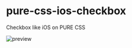 # pure-css-ios-checkbox
Checkbox like iOS on PURE CSS

![preview](http://i.piccy.info/i9/25aaaed2e3c9b8f7062c1fb5f9e63d32/1494868508/61466/1145203/Screen_Shot_2017_05_15_at_20_14_52.jpg)
